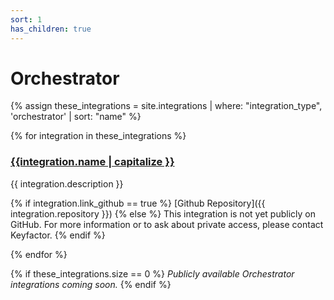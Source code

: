 ```yaml
---
sort: 1
has_children: true
---
```


# Orchestrator

{% assign these_integrations = site.integrations | where: "integration_type", 'orchestrator' | sort: "name" %}

{% for integration in these_integrations %}

<h3 style="display:flex">
    <a href="{{site.baseurl}}{{integration.url}}">{{integration.name | capitalize }}</a>
</h3>

{{ integration.description }}

{% if integration.link_github == true %}
[Github Repository]({{ integration.repository }})
{% else %}
This integration is not yet publicly on GitHub. For more information or to ask about private access, please contact Keyfactor.
{% endif %}

{% endfor %}

{% if these_integrations.size == 0 %}
_Publicly available Orchestrator integrations coming soon._
{% endif %}

